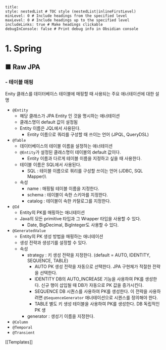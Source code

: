 ```table-of-contents
title: 
style: nestedList # TOC style (nestedList|inlineFirstLevel)
minLevel: 0 # Include headings from the specified level
maxLevel: 0 # Include headings up to the specified level
includeLinks: true # Make headings clickable
debugInConsole: false # Print debug info in Obsidian console
```

# 1. Spring
## ■ Raw JPA

### - 테이블 매핑
Enity 클래스를 데이터베이스 테이블에 매핑할 때 사용되는 주요 애너테이션에 대한 설명
- `@Entity`
	- 해당 클래스가 JPA Entity 인 것을 명시하는 애너테이션
	- 클래스명이 default 값이 설정됨
	- Entity 이름은 JQL에서 사용된다.
		- Entity 이름으로 쿼리를 구성할 때 쓰이는 언어 (JPQL, QueryDSL)
- `@Table`
	- 데이터베이스의 테이블 이름을 설정하는 애너테이션
	- `@Entity`가 설정된 클래스명이 테이블의 default 값이다.
		- Entity 이름과 다르게 테이블 이름을 지정하고 싶을 때 사용한다.
	- 테이블 이름은 SQL에서 사용된다.
		- SQL : 테이블 이름으로 쿼리를 구성할 쓰이는 언어 (JDBC, SQL Mapper)\
	- 속성
		- name : 매핑될 테이블 이름을 지정한다.
		- schema : 테이블이 속한 스키마를 지정한다.
		- catalog : 테이블이 속한 카탈로그를 지정한다.
- `@Id`
	- Entity의 PK를 매핑하는 애너테이션
	- Java의 모든 primitive 타입과 그 Wrapper 타입을 사용할 수 있다.
		- Date, BigDecimal, BigInteger도 사용할 수 있다.
- `@GeneratedValue`
	- Entity의 PK 생성 방법을 매핑하는 애너테이션
	- 생성 전략과 생성기를 설정할 수 있다.
	- 속성
		- strategy : 키 생성 전략을 지정한다. (default = AUTO, IDENTITY, SEQUENCE, TABLE)
			- AUTO
			  PK 생성 전략을 자동으로 선택한다. JPA 구현체가 적절한 전략을 선택한다.
			- IDENTITY
			  DB의 AUTO_INCREASE 기능을 사용하여 PK를 생성한다. 신규 행이 삽입될 때 DB가 자동으로 PK 값을 증가시킨다.
			- SEQUENCE
			  DB 시퀀스를 사용하여 PK를 생성한다.
			  이 전략을 사용하려면 `@SequenceGenerator` 애너테이션으로 시퀀스를 정의해야 한다.
			- TABLE
			  별도 키 생성 테이블을 사용하여 PK를 생성한다.
			  DB 독립적인 PK 생
		- generator : 생성기 이름을 지정한다.
- `@Column`
- `@Temporal`
- `@Transient`






[[Templates]]

